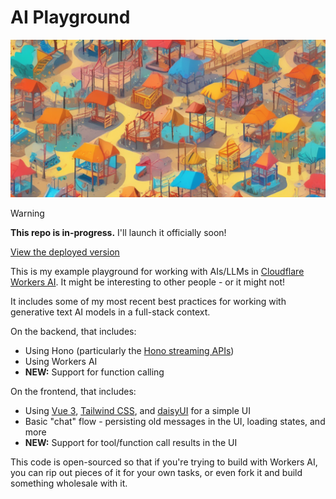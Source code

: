 # AI Playground

![AI Playground](.github/ai-playground.png)

> [!WARNING]  
> **This repo is in-progress.** I'll launch it officially soon!

[View the deployed version](https://ai-playground.signalnerve.workers.dev)

This is my example playground for working with AIs/LLMs in [Cloudflare Workers AI](https://ai.cloudflare.com). It might be interesting to other people - or it might not!

It includes some of my most recent best practices for working with generative text AI models in a full-stack context. 

On the backend, that includes:

- Using Hono (particularly the [Hono streaming APIs](https://hono.dev/helpers/streaming))
- Using Workers AI
- **NEW:** Support for function calling

On the frontend, that includes:

- Using [Vue 3](https://vuejs.org), [Tailwind CSS](https://tailwindcss.com), and [daisyUI](https://daisyui.com) for a simple UI
- Basic "chat" flow - persisting old messages in the UI, loading states, and more
- **NEW:** Support for tool/function call results in the UI

This code is open-sourced so that if you're trying to build with Workers AI, you can rip out pieces of it for your own tasks, or even fork it and build something wholesale with it.

